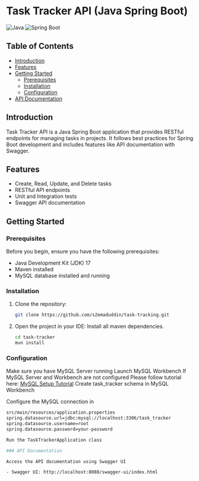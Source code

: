# Task Tracker API (Java Spring Boot)

![Java](https://img.shields.io/badge/Java-17-orange.svg)
![Spring Boot](https://img.shields.io/badge/Spring%20Boot-3.2.0-green.svg)

## Table of Contents

- [Introduction](#introduction)
- [Features](#features)
- [Getting Started](#getting-started)
  - [Prerequisites](#prerequisites)
  - [Installation](#installation)
  - [Configuration](#configuration)
- [API Documentation](#api-documentation)

## Introduction

Task Tracker API is a Java Spring Boot application that provides RESTful endpoints for managing tasks in projects. It follows best practices for Spring Boot development and includes features like API documentation with Swagger.

## Features

- Create, Read, Update, and Delete tasks
- RESTful API endpoints
- Unit and Integration tests
- Swagger API documentation

## Getting Started

### Prerequisites

Before you begin, ensure you have the following prerequisites:

- Java Development Kit (JDK) 17
- Maven installed
- MySQL database installed and running

### Installation

1. Clone the repository:

   ```bash
   git clone https://github.com/s2emaduddin/task-tracking.git
2. Open the project in your IDE:
   Install all maven dependencies.
   ```bash
   cd task-tracker
   mvn install

### Configuration
Make sure you have MySQL Server running 
Launch MySQL Workbench
If MySQL Server and Workbench are not configured
Please follow tutorial here: [MySQL Setup Tutorial](https://www.simplilearn.com/tutorials/mysql-tutorial/mysql-workbench-installation)
Create task_tracker schema in MySQL Workbench 

Configure the MySQL connection in 
```bash
src/main/resources/application.properties
spring.datasource.url=jdbc:mysql://localhost:3306/task_tracker
spring.datasource.username=root
spring.datasource.password=your-password

Run the TaskTrackerApplication class

### API Documentation

Access the API documentation using Swagger UI

- Swagger UI: http://localhost:8080/swagger-ui/index.html
